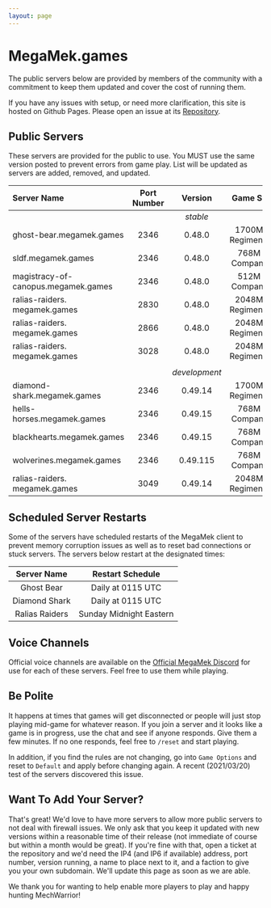 ```yaml
---
layout: page
---
```

# MegaMek.games

The public servers below are provided by members of the community with a
commitment to keep them updated and cover the cost of running them.

If you have any issues with setup, or need more clarification, this site is
hosted on Github Pages. Please open an issue at its [Repository](https://github.com/rjhancock/megamek-games).

## Public Servers

These servers are provided for the public to use. You MUST use the same version
posted to prevent errors from game play. List will be updated as servers are
added, removed, and updated.

|Server Name|Port Number|Version|Game Size|Provided By|
|:------|:-----:|:--------:|:--:|-------:|
|||*stable*||
|ghost-bear.megamek.games|2346|0.48.0|1700M - Regimental?|TapEnvy.us, LLC|
|sldf.megamek.games|2346|0.48.0|768M - Companies|Hammer|
|magistracy-of-canopus.megamek.games|2346|0.48.0|512M - Companies|Delra|
|ralias-raiders. megamek.games|2830|0.48.0|2048M - Regimental?|Sierra Invenio / SniperTeamTango|
|ralias-raiders. megamek.games|2866|0.48.0|2048M - Regimental?|Sierra Invenio / SniperTeamTango|
|ralias-raiders. megamek.games|3028|0.48.0|2048M - Regimental?|Sierra Invenio / SniperTeamTango|
||||||
|||*development*||
|diamond-shark.megamek.games|2346|0.49.14|1700M - Regimental?|TapEnvy.us, LLC|
|hells-horses.megamek.games|2346|0.49.15|768M - Companies|Hammer|
|blackhearts.megamek.games|2346|0.49.15|768M - Companies|Hammer|
|wolverines.megamek.games|2346|0.49.115|768M - Companies|Hammer|
|ralias-raiders. megamek.games|3049|0.49.14|2048M - Regimental?|Sierra Invenio / SniperTeamTango|

## Scheduled Server Restarts

Some of the servers have scheduled restarts of the MegaMek client to prevent
memory corruption issues as well as to reset bad connections or stuck servers.
The servers below restart at the designated times:

|Server Name|Restart Schedule|
|:---------:|:--------------:|
|Ghost Bear | Daily at 0115 UTC|
|Diamond Shark | Daily at 0115 UTC|
|Ralias Raiders | Sunday Midnight Eastern|

## Voice Channels

Official voice channels are available on the [Official MegaMek Discord](https://discord.gg/XM54YH9396) for use for each of these servers. Feel free to use them while playing.

## Be Polite

It happens at times that games will get disconnected or people will just stop playing mid-game for whatever reason. If you join a server and it looks like a game is in progress, use the chat and see if anyone responds. Give them a few minutes. If no one responds, feel free to `/reset` and start playing.

In addition, if you find the rules are not changing, go into `Game Options` and reset to `Default` and apply before changing again. A recent (2021/03/20) test of the servers discovered this issue.

## Want To Add Your Server?

That's great! We'd love to have more servers to allow more public servers to not deal with firewall issues. We only ask that you keep it updated with new versions within a reasonable time of their release (not immediate of course but within a month would be great). If you're fine with that, open a ticket at the repository and we'd need the IP4 (and IP6 if available) address, port number, version running, a name to place next to it, and a faction to give you your own subdomain. We'll update this page as soon as we are able.

We thank you for wanting to help enable more players to play and happy hunting MechWarrior!
